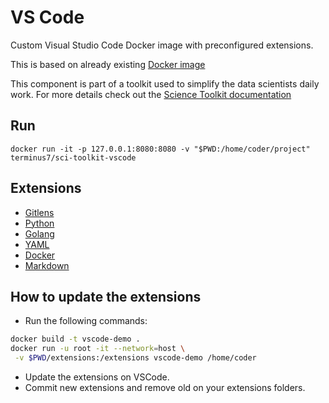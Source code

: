 # VS Code

Custom Visual Studio Code Docker image with preconfigured extensions.

This is based on already existing [Docker image](https://hub.docker.com/r/codercom/code-server)

This component is part of a toolkit used to simplify the data scientists daily work. 
For more details check out the [Science Toolkit documentation](https://konstellation-io.github.io/science-toolkit/)

## Run

`docker run -it -p 127.0.0.1:8080:8080 -v "$PWD:/home/coder/project" terminus7/sci-toolkit-vscode`


## Extensions
- [Gitlens](https://marketplace.visualstudio.com/items?itemName=eamodio.gitlens)
- [Python](https://marketplace.visualstudio.com/items?itemName=ms-python.python)
- [Golang](https://github.com/microsoft/vscode-go)
- [YAML](https://marketplace.visualstudio.com/items?itemName=redhat.vscode-yaml)
- [Docker](https://marketplace.visualstudio.com/items?itemName=ms-azuretools.vscode-docker)
- [Markdown](https://marketplace.visualstudio.com/items?itemName=yzhang.markdown-all-in-one)

## How to update the extensions

- Run the following commands:
```bash
docker build -t vscode-demo . 
docker run -u root -it --network=host \
 -v $PWD/extensions:/extensions vscode-demo /home/coder 
```
- Update the extensions on VSCode.
- Commit new extensions and remove old on your extensions folders.
